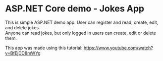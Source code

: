 # ASP.NET Core demo - Jokes App

This is simple ASP.NET demo app. User can register and read, create, edit, and delete jokes.  
Anyone can read jokes, but only logged in users can create, edit or delete them.

This app was made using this tutorial: https://www.youtube.com/watch?v=BfEjDD8mWYg
